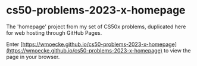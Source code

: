 # cs50-problems-2023-x-homepage
The 'homepage' project from my set of CS50x problems, duplicated here for web hosting through GitHub Pages.

Enter [https://wmoecke.github.io/cs50-problems-2023-x-homepage](https://wmoecke.github.io/cs50-problems-2023-x-homepage) to view the page in your browser.
